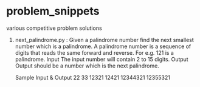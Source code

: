 # problem_snippets
various competitive problem solutions

1. next_palindrome.py :
    Given a palindrome number find the next smallest number which is a palindrome. A palindrome number is a sequence of digits     that reads the same forward and reverse. For e.g. 121 is a palindrome.
    Input
    The input number will contain 2 to 15 digits.
    Output
    Output should be a number which is the next palindrome.

    Sample Input & Output
    22 33
    12321 12421
    12344321 12355321
    
